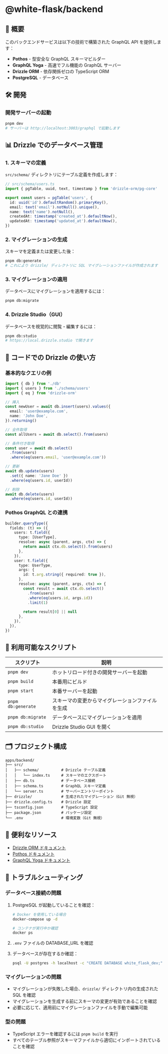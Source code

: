# @white-flask/backend

## 🚀 概要

このバックエンドサービスは以下の技術で構築された GraphQL API を提供します：
- **Pothos** - 型安全な GraphQL スキーマビルダー
- **GraphQL Yoga** - 高速でフル機能の GraphQL サーバー
- **Drizzle ORM** - 依存関係ゼロの TypeScript ORM
- **PostgreSQL** - データベース

## 🛠️ 開発

### 開発サーバーの起動

```bash
pnpm dev
# サーバーは http://localhost:3003/graphql で起動します
```

## 📊 Drizzle でのデータベース管理

### 1. スキーマの定義

`src/schema/` ディレクトリにテーブル定義を作成します：

```typescript
// src/schema/users.ts
import { pgTable, uuid, text, timestamp } from 'drizzle-orm/pg-core'

export const users = pgTable('users', {
  id: uuid('id').defaultRandom().primaryKey(),
  email: text('email').notNull().unique(),
  name: text('name').notNull(),
  createdAt: timestamp('created_at').defaultNow(),
  updatedAt: timestamp('updated_at').defaultNow(),
})
```

### 2. マイグレーションの生成

スキーマを定義または変更した後：

```bash
pnpm db:generate
# これにより drizzle/ ディレクトリに SQL マイグレーションファイルが作成されます
```

### 3. マイグレーションの適用

データベースにマイグレーションを適用するには：

```bash
pnpm db:migrate
```

### 4. Drizzle Studio（GUI）

データベースを視覚的に閲覧・編集するには：

```bash
pnpm db:studio
# https://local.drizzle.studio で開きます
```

## 🔧 コードでの Drizzle の使い方

### 基本的なクエリの例

```typescript
import { db } from './db'
import { users } from './schema/users'
import { eq } from 'drizzle-orm'

// 挿入
const newUser = await db.insert(users).values({
  email: 'user@example.com',
  name: 'John Doe',
}).returning()

// 全件取得
const allUsers = await db.select().from(users)

// 条件付き取得
const user = await db.select()
  .from(users)
  .where(eq(users.email, 'user@example.com'))

// 更新
await db.update(users)
  .set({ name: 'Jane Doe' })
  .where(eq(users.id, userId))

// 削除
await db.delete(users)
  .where(eq(users.id, userId))
```

### Pothos GraphQL との連携

```typescript
builder.queryType({
  fields: (t) => ({
    users: t.field({
      type: [UserType],
      resolve: async (parent, args, ctx) => {
        return await ctx.db.select().from(users)
      },
    }),
    user: t.field({
      type: UserType,
      args: {
        id: t.arg.string({ required: true }),
      },
      resolve: async (parent, args, ctx) => {
        const result = await ctx.db.select()
          .from(users)
          .where(eq(users.id, args.id))
          .limit(1)
        
        return result[0] || null
      },
    }),
  }),
})
```

## 📝 利用可能なスクリプト

| スクリプト | 説明 |
|--------|-------------|
| `pnpm dev` | ホットリロード付きの開発サーバーを起動 |
| `pnpm build` | 本番用にビルド |
| `pnpm start` | 本番サーバーを起動 |
| `pnpm db:generate` | スキーマの変更からマイグレーションファイルを生成 |
| `pnpm db:migrate` | データベースにマイグレーションを適用 |
| `pnpm db:studio` | Drizzle Studio GUI を開く |

## 🗂️ プロジェクト構成

```
apps/backend/
├── src/
│   ├── schema/          # Drizzle テーブル定義
│   │   └── index.ts     # スキーマのエクスポート
│   ├── db.ts            # データベース接続
│   ├── schema.ts        # GraphQL スキーマ定義
│   └── server.ts        # サーバーエントリーポイント
├── drizzle/             # 生成されたマイグレーション（Git 無視）
├── drizzle.config.ts    # Drizzle 設定
├── tsconfig.json        # TypeScript 設定
├── package.json         # パッケージ設定
└── .env                 # 環境変数（Git 無視）
```

## 🔗 便利なリソース

- [Drizzle ORM ドキュメント](https://orm.drizzle.team)
- [Pothos ドキュメント](https://pothos-graphql.dev)
- [GraphQL Yoga ドキュメント](https://the-guild.dev/graphql/yoga-server)

## 🐛 トラブルシューティング

### データベース接続の問題

1. PostgreSQL が起動していることを確認：
   ```bash
   # Docker を使用している場合
   docker-compose up -d
   
   # コンテナが実行中か確認
   docker ps
   ```

2. `.env` ファイルの DATABASE_URL を確認

3. データベースが存在するか確認：
   ```bash
   psql -U postgres -h localhost -c "CREATE DATABASE white_flask_dev;"
   ```

### マイグレーションの問題

- マイグレーションが失敗した場合、`drizzle/` ディレクトリ内の生成された SQL を確認
- マイグレーションを生成する前にスキーマの変更が有効であることを確認
- 必要に応じて、適用前にマイグレーションファイルを手動で編集可能

### 型の問題

- TypeScript エラーを確認するには `pnpm build` を実行
- すべてのテーブル参照がスキーマファイルから適切にインポートされていることを確認
